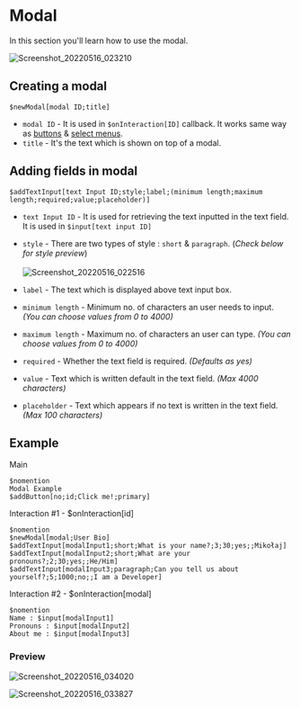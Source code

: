# Modal
In this section you'll learn how to use the modal.

![Screenshot_20220516_023210](https://user-images.githubusercontent.com/95774950/168493667-bc3154ec-3db4-4453-bce5-67d279e400b6.png)

## Creating a modal
`$newModal[modal ID;title]`
- `modal ID` - It is used in `$onInteraction[ID]` callback. It works same way as [buttons](./buttons.md) & [select menus](./selectmenu.md).
- `title` - It's the text which is shown on top of a modal.

## Adding fields in modal
`$addTextInput[text Input ID;style;label;(minimum length;maximum length;required;value;placeholder)]`
- `text Input ID` - It is used for retrieving the text inputted in the text field. It is used in `$input[text input ID]`
- `style` -  There are two types of style : ` short ` & ` paragraph `. (_Check below for style preview_)\
\
![Screenshot_20220516_022516](https://user-images.githubusercontent.com/95774950/168493815-9ab58410-f5ca-48af-baed-0f68aade3bc4.png)

- `label` - The text which is displayed above text input box.
- `minimum length` - Minimum no. of characters an user needs to input. _(You can choose values from 0 to 4000)_
- `maximum length` - Maximum no. of characters an user can type. _(You can choose values from 0 to 4000)_
- `required` - Whether the text field is required. _(Defaults as yes)_
- `value` - Text which is written default in the text field. _(Max 4000 characters)_
- `placeholder` - Text which appears if no text is written in the text field. _(Max 100 characters)_

## Example
Main

```
$nomention
Modal Example
$addButton[no;id;Click me!;primary]
```

Interaction #1 - $onInteraction[id]
```
$nomention
$newModal[modal;User Bio]
$addTextInput[modalInput1;short;What is your name?;3;30;yes;;Mikołaj]
$addTextInput[modalInput2;short;What are your pronouns?;2;30;yes;;He/Him]
$addTextInput[modalInput3;paragraph;Can you tell us about yourself?;5;1000;no;;I am a Developer]
```

Interaction #2 - $onInteraction[modal]
```
$nomention
Name : $input[modalInput1]
Pronouns : $input[modalInput2]
About me : $input[modalInput3]
```
### Preview

![Screenshot_20220516_034020](https://user-images.githubusercontent.com/95774950/168496005-e6c16929-16c5-4415-a95f-3133bddf081c.png)

![Screenshot_20220516_033827](https://user-images.githubusercontent.com/95774950/168496047-df8a194a-1658-42aa-99a7-75d5bc627c2d.png)
